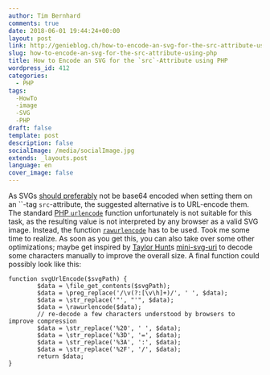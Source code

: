 ```yaml
---
author: Tim Bernhard
comments: true
date: 2018-06-01 19:44:24+00:00
layout: post
link: http://genieblog.ch/how-to-encode-an-svg-for-the-src-attribute-using-php/
slug: how-to-encode-an-svg-for-the-src-attribute-using-php
title: How to Encode an SVG for the `src`-Attribute using PHP
wordpress_id: 412
categories:
  - PHP
tags:
  -HowTo
  -image
  -SVG
  -PHP
draft: false
template: post
description: false
socialImage: /media/socialImage.jpg
extends: _layouts.post
language: en
cover_image: false
---
```


As SVGs [should preferably](https://css-tricks.com/probably-dont-base64-svg/) not be base64 encoded when setting them on an ``-tag `src`-attribute, the suggested alternative is to URL-encode them. The standard [PHP `urlencode`](https://php.net/manual/de/function.urlencode.php) function unfortunately is not suitable for this task, as the resulting value is not interpreted by any browser as a valid SVG image. Instead, the function [`rawurlencode`](https://secure.php.net/manual/de/function.rawurlencode.php) has to be used. Took me some time to realize. As soon as you get this, you can also take over some other optimizations; maybe get inspired by [Taylor Hunt](https://codepen.io/tigt/post/optimizing-svgs-in-data-uris)s [mini-svg-uri](https://github.com/tigt/mini-svg-data-uri) to decode some characters manually to improve the overall size. A final function could possibly look like this:

    function svgUrlEncode($svgPath) {
            $data = \file_get_contents($svgPath);
            $data = \preg_replace('/\v(?:[\v\h]+)/', ' ', $data);
            $data = \str_replace('"', "'", $data);
            $data = \rawurlencode($data);
            // re-decode a few characters understood by browsers to improve compression
            $data = \str_replace('%20', ' ', $data);
            $data = \str_replace('%3D', '=', $data);
            $data = \str_replace('%3A', ':', $data);
            $data = \str_replace('%2F', '/', $data);
            return $data;
    }
